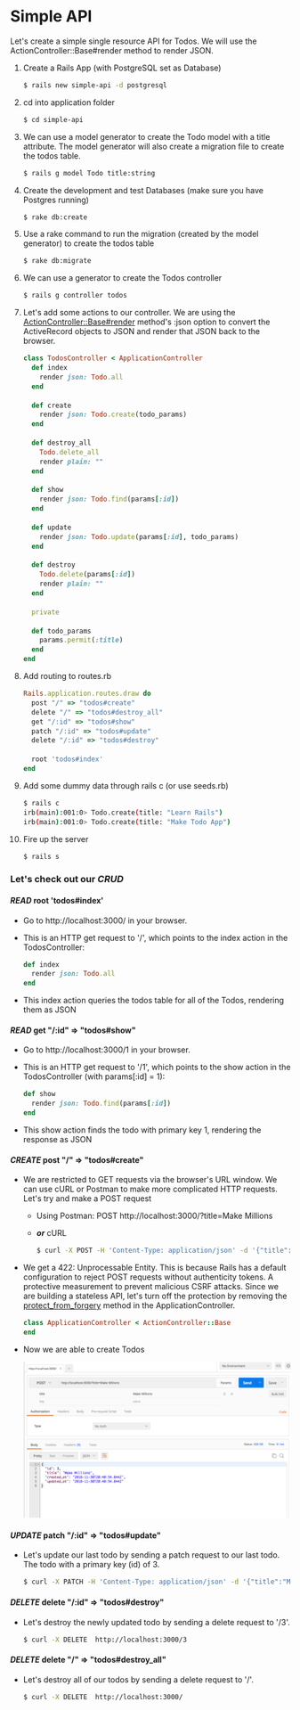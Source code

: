 # Simple API

Let's create a simple single resource API for Todos. We will use the ActionController::Base#render method to render JSON.

1. Create a Rails App (with PostgreSQL set as Database)

    ```bash
    $ rails new simple-api -d postgresql
    ```
2. cd into application folder

    ```bash
    $ cd simple-api
    ```
3. We can use a model generator to create the Todo model with a title attribute. The model generator will also create a migration file to create the todos table.

    ```bash
    $ rails g model Todo title:string
    ```
4. Create the development and test Databases (make sure you have Postgres running)

    ```bash
    $ rake db:create
    ```
5. Use a rake command to run the migration (created by the model generator) to create the todos table

    ```bash
    $ rake db:migrate
    ```
6. We can use a generator to create the Todos controller

    ```bash
    $ rails g controller todos
    ```
7. Let's add some actions to our controller. We are using the [ActionController::Base#render](http://guides.rubyonrails.org/layouts_and_rendering.html#using-render) method's :json option to convert the ActiveRecord objects to JSON and render that JSON back to the browser.

    ```ruby
    class TodosController < ApplicationController
      def index
        render json: Todo.all
      end

      def create
        render json: Todo.create(todo_params)
      end

      def destroy_all
        Todo.delete_all
        render plain: ""
      end

      def show
        render json: Todo.find(params[:id])
      end

      def update
        render json: Todo.update(params[:id], todo_params)
      end

      def destroy
        Todo.delete(params[:id])
        render plain: ""
      end

      private

      def todo_params
        params.permit(:title)
      end
    end
    ```
8. Add routing to routes.rb

    ```ruby
    Rails.application.routes.draw do
      post "/" => "todos#create"
      delete "/" => "todos#destroy_all"
      get "/:id" => "todos#show"
      patch "/:id" => "todos#update"
      delete "/:id" => "todos#destroy"

      root 'todos#index'
    end
    ```
9. Add some dummy data through rails c (or use seeds.rb)

    ```bash
    $ rails c
    irb(main):001:0> Todo.create(title: "Learn Rails")
    irb(main):001:0> Todo.create(title: "Make Todo App")
    ```
10. Fire up the server

    ```bash
    $ rails s
    ```

### Let's check out our ***CRUD***

#### ***READ*** root 'todos#index'

* Go to http://localhost:3000/ in your browser.
* This is an HTTP get request to '/', which points to the index action in the TodosController:

    ```ruby
    def index
      render json: Todo.all
    end
    ```
* This index action queries the todos table for all of the Todos, rendering them as JSON

#### ***READ*** get "/:id" => "todos#show"

* Go to http://localhost:3000/1 in your browser.
* This is an HTTP get request to '/1', which points to the show action in the TodosController (with params[:id] = 1):

    ```ruby
    def show
      render json: Todo.find(params[:id])
    end
    ```
* This show action finds the todo with primary key 1, rendering the response as JSON

#### ***CREATE*** post "/" => "todos#create"

* We are restricted to GET requests via the browser's URL window. We can use cURL or Postman to make more complicated HTTP requests. Let's try and make a POST request
  * Using Postman: POST http://localhost:3000/?title=Make Millions
  * ***or*** cURL

      ```bash
      $ curl -X POST -H 'Content-Type: application/json' -d '{"title":"Make Millions"}' http://localhost:3000
      ```
* We get a 422: Unprocessable Entity. This is because Rails has a default configuration to reject POST requests without authenticity tokens. A protective measurement to prevent malicious CSRF attacks. Since we are building a stateless API, let's turn off the protection by removing the [protect_from_forgery](http://api.rubyonrails.org/classes/ActionController/RequestForgeryProtection.html) method in the ApplicationController. 

    ```ruby
    class ApplicationController < ActionController::Base
    end
    ```
* Now we are able to create Todos

  ![alt text]( postman2.png "POSTMAN")

#### ***UPDATE*** patch "/:id" => "todos#update"

* Let's update our last todo by sending a patch request to our last todo. The todo with a primary key (id) of 3.
  ```bash
  $ curl -X PATCH -H 'Content-Type: application/json' -d '{"title":"Make myself proud"}' http://localhost:3000/3
  ```

#### ***DELETE*** delete "/:id" => "todos#destroy"

* Let's destroy the newly updated todo by sending a delete request to '/3'.
    ```bash
    $ curl -X DELETE  http://localhost:3000/3
    ```
#### ***DELETE*** delete "/" => "todos#destroy_all"

* Let's destroy all of our todos by sending a delete request to '/'.
    ```bash
    $ curl -X DELETE  http://localhost:3000/
    ```
